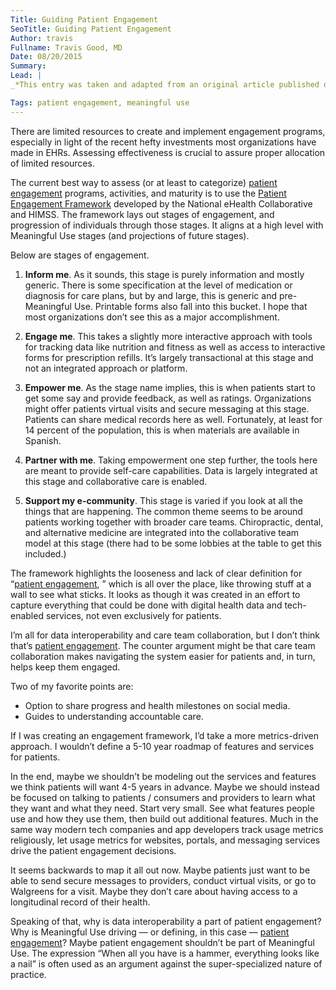 ```yaml
---
Title: Guiding Patient Engagement
SeoTitle: Guiding Patient Engagement
Author: travis
Fullname: Travis Good, MD
Date: 08/20/2015
Summary: 
Lead: |
_*This entry was taken and adapted from an original article published on [HIStalk](http://histalkmobile.com/) on May 13, 2014 by [Travis Good, MD](https://catalyze.io/travis), Catalyze Co-Founder & CEO. You can read the original [here](http://histalkmobile.com/guiding-patient-engagement/)*._

Tags: patient engagement, meaningful use
---
```

There are limited resources to create and implement engagement programs, especially in light of the recent hefty investments most organizations have made in EHRs. Assessing effectiveness is crucial to assure proper allocation of limited resources.

The current best way to assess (or at least to categorize) [patient engagement](https://catalyze.io/solutions/patient-engagement) programs, activities, and maturity is to use the [Patient Engagement Framework](http://himss.files.cms-plus.com/HIMSSorg/NEHCLibrary/HIMSS_Foundation_Patient_Engagement_Framework.pdf) developed by the National eHealth Collaborative and HIMSS. The framework lays out stages of engagement, and progression of individuals through those stages. It aligns at a high level  with Meaningful Use stages (and projections of future stages).

Below are stages of engagement.

1. **Inform me**. As it sounds, this stage is purely information and mostly generic. There is some specification at the level of medication or diagnosis for care plans, but by and large, this is generic and  pre-Meaningful Use. Printable forms also fall into this bucket. I hope that most organizations don’t see this as a major accomplishment.

2. **Engage me**. This takes a slightly more interactive approach with tools for tracking data like nutrition and fitness as well as access to interactive forms for prescription refills. It’s largely transactional at this stage and not an integrated approach or platform.

3. **Empower me**. As the stage name implies, this is when patients start to get some say and provide feedback, as well as ratings. Organizations might offer patients virtual visits and secure messaging at this stage. Patients can share medical records here as well. Fortunately, at least for 14 percent of the population, this is when materials are available in Spanish.

4. **Partner with me**. Taking empowerment one step further, the tools here are meant to provide self-care capabilities. Data is largely integrated at this stage and collaborative care is enabled.

5. **Support my e-community**. This stage is varied if you look at all the things that are happening. The common theme seems to be around patients working together with broader care teams. Chiropractic, dental, and alternative medicine are integrated into the collaborative team model at this stage (there had to be some lobbies at the table to get this included.)

The framework highlights the looseness and lack of clear definition for “[patient engagement](https://catalyze.io/solutions/patient-engagement), ” which is all over the place, like throwing stuff at a wall to see what sticks. It looks as though it was created in an effort to capture everything that could be done with digital health data and tech-enabled services, not even exclusively for patients.

I’m all for data interoperability and care team collaboration, but I don’t think that’s [patient engagement](https://catalyze.io/solutions/patient-engagement). The counter argument might be that care team collaboration makes navigating the system easier for patients and, in turn, helps keep them engaged.

Two of my favorite points are:
- Option to share progress and health milestones on social media.
- Guides to understanding accountable care.

If I was creating an engagement framework, I’d take a more metrics-driven approach. I wouldn’t define a 5-10 year roadmap of features and services for patients.

In the end, maybe we shouldn’t be modeling out the services and features we think patients will want 4-5 years in advance. Maybe we should instead be focused on talking to patients / consumers and providers to learn what they want and what they need. Start very small. See what features people use and how they use them, then build out additional features. Much in the same way modern tech companies and app developers track usage metrics religiously, let usage metrics for websites, portals, and messaging services drive the patient engagement decisions.

It seems backwards to map it all out now. Maybe patients just want to be able to send secure messages to providers, conduct virtual visits, or go to Walgreens for a visit. Maybe they don’t care about having access to a longitudinal record of their health.

Speaking of that, why is data interoperability a part of patient engagement? Why is Meaningful Use driving — or defining, in this case — [patient engagement](https://catalyze.io/solutions/patient-engagement)? Maybe patient engagement shouldn’t be part of Meaningful Use. The expression “When all you have is a hammer, everything looks like a nail” is often used as an argument against the super-specialized nature of practice.

